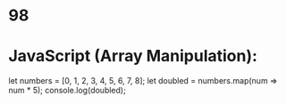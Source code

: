 # 98
# JavaScript (Array Manipulation):
let numbers = [0, 1, 2, 3, 4, 5, 6, 7, 8];
let doubled = numbers.map(num => num * 5);
console.log(doubled);
